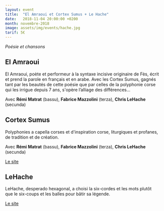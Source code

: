 ```yaml
---
layout: event
title:  "El Amraoui et Cortex Sumus + Le Hache"
date:   2018-11-04 20:00:00 +0200
month: novembre-2018
image: assets/img/events/hache.jpg
tarif: 5€
---
```


*Poésie et chansons*

## El Amraoui

El Amraoui, poète et performeur à la syntaxe incisive originaire de Fès, écrit et prend la parole en français et en arabe. Avec les Cortex Sumus, gagnés tant par les beautés de cette poésie que par celles de la polyphonie corse qui les irrigue depuis 7 ans, s'opère l’alliage des différences...

Avec **Rémi Matrat** (bassu), **Fabrice Mazzolini** (terza), **Chris LeHache** (secunda)  


## Cortex Sumus  

Polyphonies a capella corses et d'inspiration corse, liturgiques et profanes, de tradition et de création.  

Avec **Rémi Matrat** (bassu), **Fabrice Mazzolini** (terza), **Chris LeHache** (secunda)  

[Le site](http://cortexsumus.wixsite.com/cortexsumus)


## LeHache

LeHache, desperado hexagonal, a choisi la six-cordes et les mots plutôt que le six-coups et les balles pour bâtir sa légende.  

[Le site](https://chrislehache.wixsite.com/chris-lehache)
